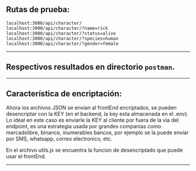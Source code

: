 ## Rutas de prueba:
```
localhost:3000/api/character/
localhost:3000/api/character/?name=rick
localhost:3000/api/character/?status=alive
localhost:3000/api/character/?species=human
localhost:3000/api/character/?gender=female
```
-------------------------------------------------------------------------------------------------
## Respectivos resultados en directorio ```postman```.

-------------------------------------------------------------------------------------------------
## Característica de encriptación:
Ahora los archivos JSON se envian al frontEnd encriptados, se pueden desencriptar con la KEY (en el backend, la key esta almacenada en el .env). Lo ideal en este caso es enviarle la KEY al cliente por fuera de la via del endpoint, es una estrategia usada por grandes companias como mercadolibre, binance, inumerables bancos, por ejemplo se la puede enviar por SMS, whatsapp, correo electronico, etc.

En el archivo utils.js se encuentra la funcion de desencriptado que puede usar el frontEnd.

-------------------------------------------------------------------------------------------------

